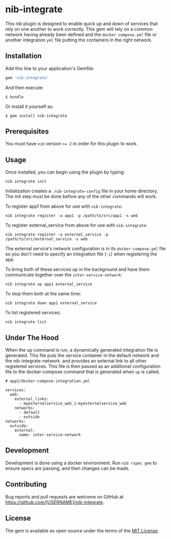 # nib-integrate

This nib plugin is designed to enable quick up and down of services that rely
on one another to work correctly. This gem will rely on a common network
having already been defined and the `docker-compose.yml` file or another
integration `yml` file putting the containers in the right network.

## Installation

Add this line to your application's Gemfile:

```ruby
gem 'nib-integrate'
```

And then execute:

    $ bundle

Or install it yourself as:

    $ gem install nib-integrate

## Prerequisites

You must have `nib` version `>= 2` in order for this plugin to work.



## Usage

Once installed, you can begin using the plugin by typing:

```
nib integrate init
```

Initialization creates a `.nib-integrate-config` file in your home directory.
The init step must be done before any of the other commands will work.

To register app1 from above for use with `nib-integrate`:

```
nib integrate register -a app1 -p /path/to/src/app1 -s web
```

To register external_service from above for use with `nib-integrate`:

```
nib integrate register -a external_service -p /path/to/src/external_service -s web
```

The external service's network configuration is in its `docker-compose.yml` file
so you don't need to specify an integration file (`-i`) when registering the app

To bring both of these services up in the background and have them communicate
together over the `inter-service-network`:

```
nib integrate up app1 external_service
```

To stop them both at the same time:

```
nib integrate down app1 external_service
```

To list registered services:

```
nib integrate list
```

## Under The Hood

When the up command is run, a dynamically generated integration file is
generated. This file puts the service container in the default network
and the nib-integrate-network. and provides an external link to all other
registered services. This file is then passed as an additional configuration
file to the docker-compose command that is generated when `up` is called.

```
# app1/docker-compose-integration.yml

services:
  web:
    external_links:
      - myexternalservice_web_1:myexternalservice_web
    networks:
      - default
      - outside
networks:
  outside:
    external:
      name: inter-service-network
```


## Development

Development is done using a docker environment. Run `nib rspec gem` to ensure
specs are passing, and then changes can be made.

## Contributing

Bug reports and pull requests are welcome on GitHub at https://github.com/[USERNAME]/nib-integrate.

## License

The gem is available as open source under the terms of the [MIT License](https://opensource.org/licenses/MIT).
